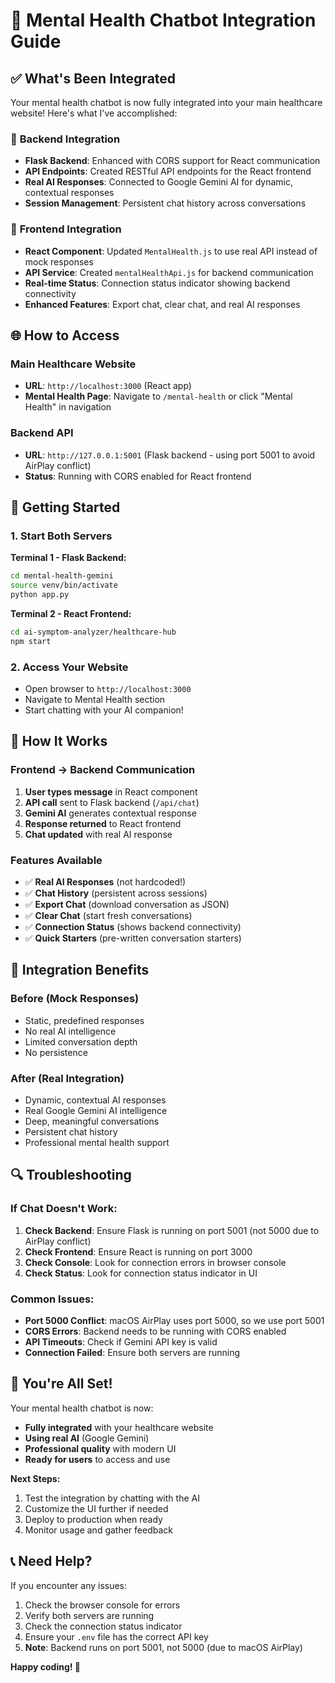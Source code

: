 # 🚀 Mental Health Chatbot Integration Guide

## ✅ What's Been Integrated

Your mental health chatbot is now fully integrated into your main healthcare website! Here's what I've accomplished:

### 🔗 **Backend Integration**
- **Flask Backend**: Enhanced with CORS support for React communication
- **API Endpoints**: Created RESTful API endpoints for the React frontend
- **Real AI Responses**: Connected to Google Gemini AI for dynamic, contextual responses
- **Session Management**: Persistent chat history across conversations

### 🎨 **Frontend Integration**
- **React Component**: Updated `MentalHealth.js` to use real API instead of mock responses
- **API Service**: Created `mentalHealthApi.js` for backend communication
- **Real-time Status**: Connection status indicator showing backend connectivity
- **Enhanced Features**: Export chat, clear chat, and real AI responses

## 🌐 **How to Access**

### **Main Healthcare Website**
- **URL**: `http://localhost:3000` (React app)
- **Mental Health Page**: Navigate to `/mental-health` or click "Mental Health" in navigation

### **Backend API**
- **URL**: `http://127.0.0.1:5001` (Flask backend - using port 5001 to avoid AirPlay conflict)
- **Status**: Running with CORS enabled for React frontend

## 🚀 **Getting Started**

### **1. Start Both Servers**

**Terminal 1 - Flask Backend:**
```bash
cd mental-health-gemini
source venv/bin/activate
python app.py
```

**Terminal 2 - React Frontend:**
```bash
cd ai-symptom-analyzer/healthcare-hub
npm start
```

### **2. Access Your Website**
- Open browser to `http://localhost:3000`
- Navigate to Mental Health section
- Start chatting with your AI companion!

## 🔧 **How It Works**

### **Frontend → Backend Communication**
1. **User types message** in React component
2. **API call** sent to Flask backend (`/api/chat`)
3. **Gemini AI** generates contextual response
4. **Response returned** to React frontend
5. **Chat updated** with real AI response

### **Features Available**
- ✅ **Real AI Responses** (not hardcoded!)
- ✅ **Chat History** (persistent across sessions)
- ✅ **Export Chat** (download conversation as JSON)
- ✅ **Clear Chat** (start fresh conversations)
- ✅ **Connection Status** (shows backend connectivity)
- ✅ **Quick Starters** (pre-written conversation starters)

## 🎯 **Integration Benefits**

### **Before (Mock Responses)**
- Static, predefined responses
- No real AI intelligence
- Limited conversation depth
- No persistence

### **After (Real Integration)**
- Dynamic, contextual AI responses
- Real Google Gemini AI intelligence
- Deep, meaningful conversations
- Persistent chat history
- Professional mental health support

## 🔍 **Troubleshooting**

### **If Chat Doesn't Work:**
1. **Check Backend**: Ensure Flask is running on port 5001 (not 5000 due to AirPlay conflict)
2. **Check Frontend**: Ensure React is running on port 3000
3. **Check Console**: Look for connection errors in browser console
4. **Check Status**: Look for connection status indicator in UI

### **Common Issues:**
- **Port 5000 Conflict**: macOS AirPlay uses port 5000, so we use port 5001
- **CORS Errors**: Backend needs to be running with CORS enabled
- **API Timeouts**: Check if Gemini API key is valid
- **Connection Failed**: Ensure both servers are running

## 🎉 **You're All Set!**

Your mental health chatbot is now:
- **Fully integrated** with your healthcare website
- **Using real AI** (Google Gemini)
- **Professional quality** with modern UI
- **Ready for users** to access and use

**Next Steps:**
1. Test the integration by chatting with the AI
2. Customize the UI further if needed
3. Deploy to production when ready
4. Monitor usage and gather feedback

## 📞 **Need Help?**

If you encounter any issues:
1. Check the browser console for errors
2. Verify both servers are running
3. Check the connection status indicator
4. Ensure your `.env` file has the correct API key
5. **Note**: Backend runs on port 5001, not 5000 (due to macOS AirPlay)

**Happy coding! 🚀**
